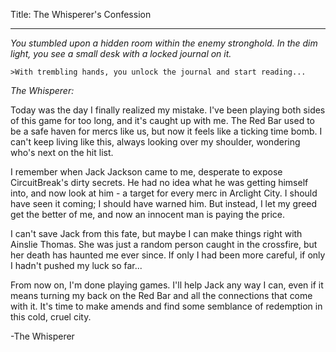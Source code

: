 Title: The Whisperer's Confession

---
*You stumbled upon a hidden room within the enemy stronghold. In the dim light, you see a small desk with a locked journal on it.*

`>With trembling hands, you unlock the journal and start reading...`

*The Whisperer:*

Today was the day I finally realized my mistake. I've been playing both sides of this game for too long, and it's caught up with me. The Red Bar used to be a safe haven for mercs like us, but now it feels like a ticking time bomb. I can't keep living like this, always looking over my shoulder, wondering who's next on the hit list.

I remember when Jack Jackson came to me, desperate to expose CircuitBreak's dirty secrets. He had no idea what he was getting himself into, and now look at him - a target for every merc in Arclight City. I should have seen it coming; I should have warned him. But instead, I let my greed get the better of me, and now an innocent man is paying the price.

I can't save Jack from this fate, but maybe I can make things right with Ainslie Thomas. She was just a random person caught in the crossfire, but her death has haunted me ever since. If only I had been more careful, if only I hadn't pushed my luck so far...

From now on, I'm done playing games. I'll help Jack any way I can, even if it means turning my back on the Red Bar and all the connections that come with it. It's time to make amends and find some semblance of redemption in this cold, cruel city.

-The Whisperer